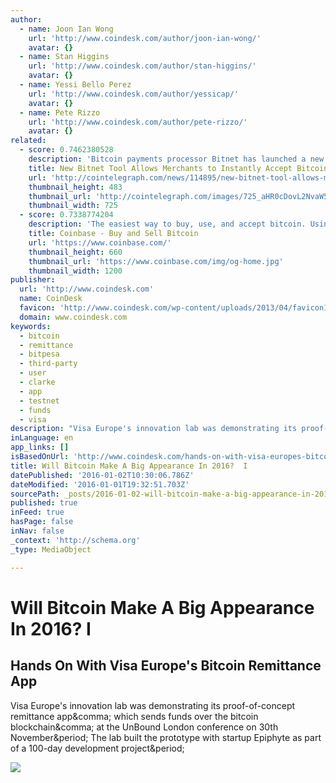 ```yaml
---
author:
  - name: Joon Ian Wong
    url: 'http://www.coindesk.com/author/joon-ian-wong/'
    avatar: {}
  - name: Stan Higgins
    url: 'http://www.coindesk.com/author/stan-higgins/'
    avatar: {}
  - name: Yessi Bello Perez
    url: 'http://www.coindesk.com/author/yessicap/'
    avatar: {}
  - name: Pete Rizzo
    url: 'http://www.coindesk.com/author/pete-rizzo/'
    avatar: {}
related:
  - score: 0.7462380528
    description: 'Bitcoin payments processor Bitnet has launched a new tool that allows merchants to mitigate the risk of accepting bitcoin payments without confirmations. The new "Instant Approval" service applies data provided by blockchain web service company BlockCypher to determine if a transaction is safe to accept.'
    title: New Bitnet Tool Allows Merchants to Instantly Accept Bitcoin Transactions
    url: 'http://cointelegraph.com/news/114895/new-bitnet-tool-allows-merchants-to-instantly-accept-bitcoin-transactions'
    thumbnail_height: 483
    thumbnail_url: 'http://cointelegraph.com/images/725_aHR0cDovL2NvaW50ZWxlZ3JhcGguY29tL3N0b3JhZ2UvdXBsb2Fkcy92aWV3L2Y1NWM3OWIxYzlmMTBiOGZlZDU5OWQzMjAxNGRkNDMxLnBuZw==.jpg'
    thumbnail_width: 725
  - score: 0.7338774204
    description: 'The easiest way to buy, use, and accept bitcoin. Using bitcoin has never been so safe and easy.'
    title: Coinbase - Buy and Sell Bitcoin
    url: 'https://www.coinbase.com/'
    thumbnail_height: 660
    thumbnail_url: 'https://www.coinbase.com/img/og-home.jpg'
    thumbnail_width: 1200
publisher:
  url: 'http://www.coindesk.com'
  name: CoinDesk
  favicon: 'http://www.coindesk.com/wp-content/uploads/2013/04/favicon1.ico?88e6a4'
  domain: www.coindesk.com
keywords:
  - bitcoin
  - remittance
  - bitpesa
  - third-party
  - user
  - clarke
  - app
  - testnet
  - funds
  - visa
description: "Visa Europe's innovation lab was demonstrating its proof-of-concept remittance app, which sends funds over the bitcoin blockchain, at the UnBound London conference on 30th November. The lab built the prototype with startup Epiphyte as part of a 100-day development project."
inLanguage: en
app_links: []
isBasedOnUrl: 'http://www.coindesk.com/hands-on-with-visa-europes-bitcoin-remittance-app/'
title: Will Bitcoin Make A Big Appearance In 2016?  I
datePublished: '2016-01-02T10:30:06.786Z'
dateModified: '2016-01-01T19:32:51.703Z'
sourcePath: _posts/2016-01-02-will-bitcoin-make-a-big-appearance-in-2016-i.md
published: true
inFeed: true
hasPage: false
inNav: false
_context: 'http://schema.org'
_type: MediaObject

---
```

# Will Bitcoin Make A Big Appearance In 2016? I

<article style=""><h1>Hands On With Visa Europe's Bitcoin Remittance App</h1><p>Visa Europe's innovation lab was demonstrating its proof-of-concept remittance app&amp;comma; which sends funds over the bitcoin blockchain&amp;comma; at the UnBound London conference on 30th November&amp;period; The lab built the prototype with startup Epiphyte as part of a 100-day development project&amp;period;</p><img src="http://media.coindesk.com/2015/12/visa-credit-cards-e1449364613710.jpg" /></article>